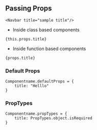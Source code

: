 ## Passing Props

```
<Navbar title="sample title"/>
```

- Inside class based components

```
{this.props.title}
```

- Inside function based components

```
{props.title}
```

### Default Props

```
Componentname.defaultProps = {
    title: "Helllo"
}

```

### PropTypes

```
Componentname.propTypes = {
    title: PropTypes.object.isRequired
}
```

